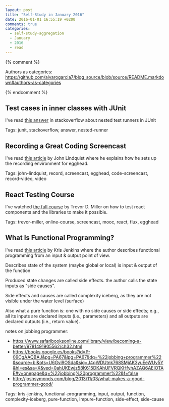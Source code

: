 ```yaml
---
layout: post
title: "Self-Study in January 2016"
date: 2016-01-01 16:55:19 +0200
comments: true
categories: 
  - self-study-aggregation
  - January
  - 2016
  - read
---
```


{% comment %}  

Authors as categories: https://github.com/alvarogarcia7/blog_source/blob/source/README.markdown#authors-as-categories

{% endcomment %}

## Test cases in inner classes with JUnit

I've read [this answer][test-inner-class-junit] in stackoverflow about nested test runners in JUnit

Tags: junit, stackoverflow, answer, nested-runner

[test-inner-class-junit]: http://stackoverflow.com/questions/8758294/test-cases-in-inner-classes-with-junit

## Recording a Great Coding Screencast

I've read [this article][recording-screencast] by John Lindquist where he explains how he sets up the recording environment for egghead.

Tags: john-lindquist, record, screencast, egghead, code-screencast, record-video, video

[recording-screencast]: https://egghead.io/articles/recording-a-great-coding-screencast

## React Testing Course

I've watched [the full course][react-testing-course] by Trevor D. Miller on how to test react components and the libraries to make it possible.

Tags: trevor-miller, online-course, screencast, mooc, react, flux, egghead

[react-testing-course]: https://egghead.io/lessons/react-testing-jsx-error-diffs

## What Is Functional Programming?

I've read [this article][what-is-fp] by Kris Jenkins where the author describes functional programming from an input & output point of view.

Describes state of the system (maybe global or local) is input & output of the function

Produced state changes are called side effects. the author calls the state inputs as "side causes".

Side effects and causes are called complexity iceberg, as they are not visible under the water level (surface)

Also what a pure function is: one with no side causes or side effects; e.g., all its inputs are declared inputs (i.e., parameters) and all outputs are declared outputs (i.e., return value).

notes on jobbing programmer:

  * https://www.safaribooksonline.com/library/view/becoming-a-better/9781491905562/ch32.html
  * https://books.google.es/books?id=P-09CgAAQBAJ&pg=PA67&lpg=PA67&dq=%22jobbing+programmer%22&source=bl&ots=U6Gvi9OSda&sig=J4qWDUtnk768SMjAK3yuEeWUv5Y&hl=es&sa=X&ved=0ahUKEwjz58K615DKAhUFVRQKHfyhAZAQ6AEIOTAE#v=onepage&q=%22jobbing%20programmer%22&f=false
  * http://joshsymonds.com/blog/2013/11/03/what-makes-a-good-programmer-good/

Tags: kris-jenkins, functional-programming, input, output, function, complexity-iceberg, pure-function, impure-function, side-effect, side-cause

[what-is-fp]: http://blog.jenkster.com/2015/12/what-is-functional-programming.html

